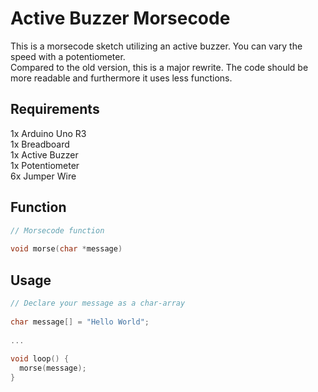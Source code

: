 # Active Buzzer Morsecode
  
This is a morsecode sketch utilizing an active buzzer. You can vary the speed with a potentiometer.  
Compared to the old version, this is a major rewrite. The code should be more readable and furthermore it uses less functions.  
  
## Requirements
  
1x Arduino Uno R3  
1x Breadboard  
1x Active Buzzer  
1x Potentiometer  
6x Jumper Wire  
  
## Function
  
```c
// Morsecode function  
  
void morse(char *message)  
``` 
  
## Usage

```c
// Declare your message as a char-array  
  
char message[] = "Hello World";  
  
...  
  
void loop() {  
  morse(message);  
}  
```  
